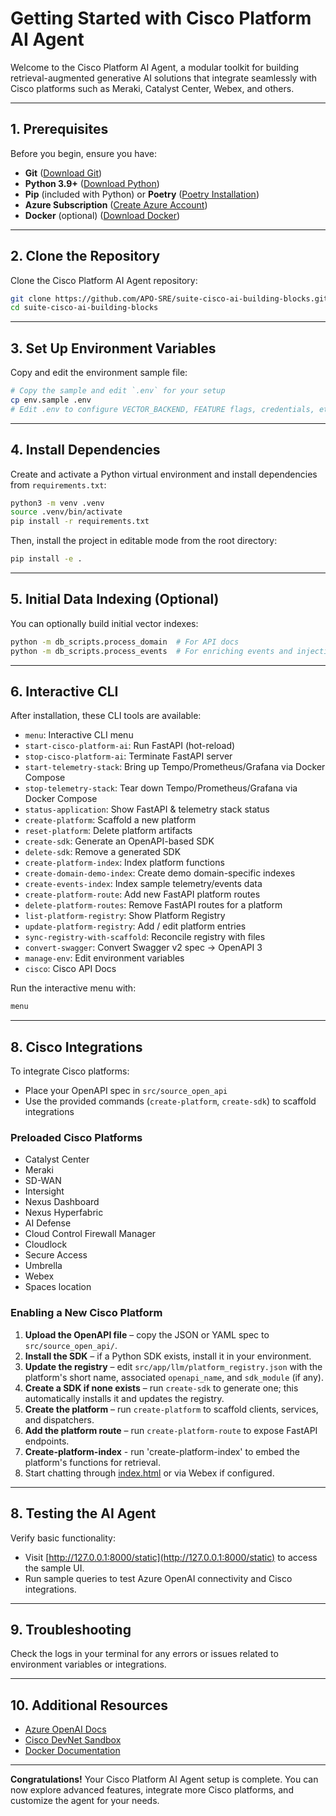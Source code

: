 # Getting Started with Cisco Platform AI Agent

Welcome to the Cisco Platform AI Agent, a modular toolkit for building retrieval-augmented generative AI solutions that integrate seamlessly with Cisco platforms such as Meraki, Catalyst Center, Webex, and others.

---

## 1. Prerequisites

Before you begin, ensure you have:

* **Git** ([Download Git](https://git-scm.com/downloads))
* **Python 3.9+** ([Download Python](https://www.python.org/downloads/))
* **Pip** (included with Python) or **Poetry** ([Poetry Installation](https://python-poetry.org/docs/#installation))
* **Azure Subscription** ([Create Azure Account](https://azure.microsoft.com/free))
* **Docker** (optional) ([Download Docker](https://docs.docker.com/get-docker/))

---

## 2. Clone the Repository

Clone the Cisco Platform AI Agent repository:

```bash
git clone https://github.com/APO-SRE/suite-cisco-ai-building-blocks.git
cd suite-cisco-ai-building-blocks
```

---

## 3. Set Up Environment Variables

Copy and edit the environment sample file:

```bash
# Copy the sample and edit `.env` for your setup
cp env.sample .env
# Edit .env to configure VECTOR_BACKEND, FEATURE flags, credentials, etc.
```

---

## 4. Install Dependencies

Create and activate a Python virtual environment and install dependencies from `requirements.txt`:

```bash
python3 -m venv .venv
source .venv/bin/activate
pip install -r requirements.txt
```

Then, install the project in editable mode from the root directory:

```bash
pip install -e .
```

---

## 5. Initial Data Indexing (Optional)

You can optionally build initial vector indexes:

```bash
python -m db_scripts.process_domain  # For API docs
python -m db_scripts.process_events  # For enriching events and injecting back into vector database
```

---
## 6. Interactive CLI

After installation, these CLI tools are available:

* `menu`: Interactive CLI menu
* `start-cisco-platform-ai`: Run FastAPI (hot-reload)
* `stop-cisco-platform-ai`: Terminate FastAPI server
* `start-telemetry-stack`: Bring up Tempo/Prometheus/Grafana via Docker Compose
* `stop-telemetry-stack`: Tear down Tempo/Prometheus/Grafana via Docker Compose
* `status-application`: Show FastAPI & telemetry stack status
* `create-platform`: Scaffold a new platform
* `reset-platform`: Delete platform artifacts
* `create-sdk`: Generate an OpenAPI-based SDK
* `delete-sdk`: Remove a generated SDK
* `create-platform-index`: Index platform functions
* `create-domain-demo-index`: Create demo domain-specific indexes
* `create-events-index`: Index sample telemetry/events data
* `create-platform-route`: Add new FastAPI platform routes
* `delete-platform-routes`: Remove FastAPI routes for a platform
* `list-platform-registry`: Show Platform Registry
* `update-platform-registry`: Add / edit platform entries
* `sync-registry-with-scaffold`: Reconcile registry with files
* `convert-swagger`: Convert Swagger v2 spec → OpenAPI 3
* `manage-env`: Edit environment variables
* `cisco`: Cisco API Docs

Run the interactive menu with:

```bash
menu
```

---

## 8. Cisco Integrations

To integrate Cisco platforms:

* Place your OpenAPI spec in `src/source_open_api`
* Use the provided commands (`create-platform`, `create-sdk`) to scaffold integrations

### Preloaded Cisco Platforms

* Catalyst Center
* Meraki
* SD-WAN
* Intersight
* Nexus Dashboard
* Nexus Hyperfabric
* AI Defense
* Cloud Control Firewall Manager
* Cloudlock
* Secure Access
* Umbrella
* Webex
* Spaces location

### Enabling a New Cisco Platform

1. **Upload the OpenAPI file** – copy the JSON or YAML spec to `src/source_open_api/`.
2. **Install the SDK** – if a Python SDK exists, install it in your environment.
3. **Update the registry** – edit `src/app/llm/platform_registry.json` with the platform's short name, associated `openapi_name`, and `sdk_module` (if any).
4. **Create a SDK if none exists** – run `create-sdk` to generate one; this automatically installs it and updates the registry.
5. **Create the platform** – run `create-platform` to scaffold clients, services, and dispatchers.
6. **Add the platform route** – run `create-platform-route` to expose FastAPI endpoints.
7. **Create-platform-index** - run 'create-platform-index' to embed the platform's functions for retrieval.
8. Start chatting through [index.html](http://127.0.0.1:8000/static) or via Webex if configured.

 
---

## 8. Testing the AI Agent

Verify basic functionality:

* Visit [http://127.0.0.1:8000/static](http://127.0.0.1:8000/static) to access the sample UI.
* Run sample queries to test Azure OpenAI connectivity and Cisco integrations.

---

## 9. Troubleshooting

Check the logs in your terminal for any errors or issues related to environment variables or integrations.

---

## 10. Additional Resources

* [Azure OpenAI Docs](https://learn.microsoft.com/azure/cognitive-services/openai/)
* [Cisco DevNet Sandbox](https://developer.cisco.com/site/sandbox/)
* [Docker Documentation](https://docs.docker.com/get-started/)

---

**Congratulations!** Your Cisco Platform AI Agent setup is complete. You can now explore advanced features, integrate more Cisco platforms, and customize the agent for your needs.
